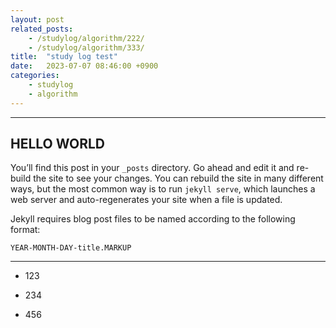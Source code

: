 ```yaml
---
layout: post
related_posts:
    - /studylog/algorithm/222/
    - /studylog/algorithm/333/
title:  "study log test"
date:   2023-07-07 08:46:00 +0900
categories: 
    - studylog
    - algorithm
---
```

* * *
## HELLO WORLD 

You’ll find this post in your `_posts` directory. Go ahead and edit it and re-build the site to see your changes. You can rebuild the site in many different ways, but the most common way is to run `jekyll serve`, which launches a web server and auto-regenerates your site when a file is updated.

Jekyll requires blog post files to be named according to the following format:

`YEAR-MONTH-DAY-title.MARKUP`

* * *
* 123

* 234

* 456